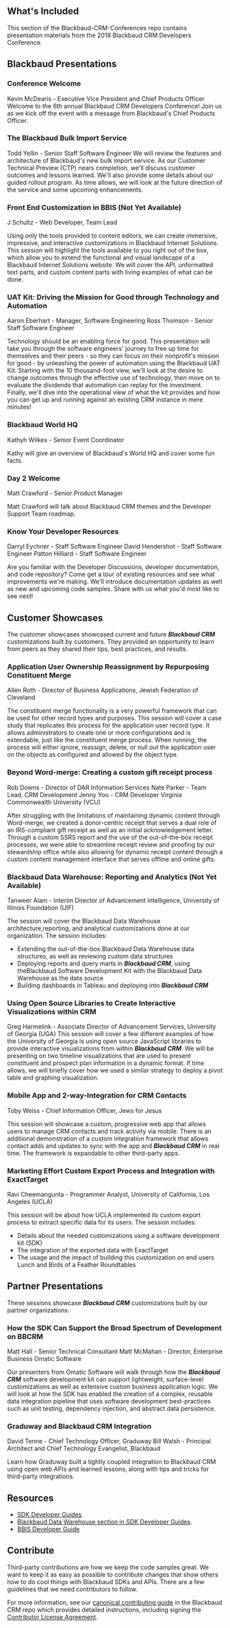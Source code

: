 ## What's Included ##
This section of the Blackbaud-CRM-Conferences repo contains presentation materials from the 2018 Blackbaud CRM Developers Conference.

## Blackbaud Presentations ##

### Conference Welcome ###
Kevin McDearis - Executive Vice President and Chief Products Officer
Welcome to the 6th annual Blackbaud CRM Developers Conference! Join us as we kick off the event with a message from Blackbaud's Chief Products Officer.

### The Blackbaud Bulk Import Service ###
Todd Yellin - Senior Staff Software Engineer
We will review the features and architecture of Blackbaud's new bulk import service. As our Customer Technical Preview (CTP) nears completion, we'll discuss customer outcomes and lessons learned. We'll also provide some details about our guided rollout program. As time allows, we will look at the future direction of the service and some upcoming enhancements.

### Front End Customization in BBIS (Not Yet Available) ###
J Schultz - Web Developer, Team Lead

Using only the tools provided to content editors, we can create immersive, impressive, and interactive customizations in Blackbaud Internet Solutions. This session will highlight the tools available to you right out of the box, which allow you to extend the functional and visual landscape of a Blackbaud Internet Solutions website. We will cover the API, unformatted text parts, and custom content parts with living examples of what can be done.

### UAT Kit: Driving the Mission for Good through Technology and Automation ###
Aaron Eberhart - Manager, Software Engineering
Ross Thomson - Senior Staff Software Engineer

Technology should be an enabling force for good. This presentation will take you through the software engineers' journey to free up time for themselves and their peers - so they can focus on their nonprofit's mission for good - by unleashing the power of automation using the Blackbaud UAT Kit. Starting with the 10 thousand-foot view, we'll look at the desire to change outcomes through the effective use of  technology, then move on to evaluate the dividends that automation can replay for the investment. Finally, we'll dive into the operational view of what the kit provides and how you can get up and running against an existing CRM instance in mere minutes!

### Blackbaud World HQ ###
Kathyh Wilkes - Senior Event Coordinator

Kathy will give an overview of Blackbaud's World HQ and cover some fun facts.

### Day 2 Welcome ###
Matt Crawford - Senior Product Manager

Matt Crawford will talk about Blackbaud CRM themes and the Developer Support Team roadmap.

### Know Your Developer Resources ###
Darryl Eychner - Staff Software Engineer
David Hendershot - Staff Software Engineer
Patton Hilliard - Staff Software Engineer

Are you familiar with the Developer Discussions, developer documentation, and code repository? Come get a tour of existing resources and see what improvements we're making. We'll introduce documentation updates as well as new and upcoming code samples. Share with us what you'd most like to see next!

## Customer Showcases ##
The customer showcases showcased current and future ***Blackbaud CRM*** customizations built by customers. They provided an opportunity to learn from peers as they shared their tips, best practices, and results.

### Application User Ownership Reassignment by Repurposing Constituent Merge  ###
Allen Roth - Director of Business Applications, Jewish Federation of Cleveland

The constituent merge functionality is a very powerful framework that can be used for other record types and purposes. This session will cover a case study that replicates this process for the application user record type. It allows administrators to create one or more configurations and is extendable, just like the constituent merge process. When running, the process will either ignore, reassign, delete, or null out the application user on the objects as configured and allowed by the object type.

### Beyond Word-merge: Creating a custom gift receipt process ###
Rob Downs - Director of DAR Information Services
Nate Parker - Team Lead, CRM Development
Jenny Yoo - CRM Developer
Virginia Commonwealth University (VCU)

After struggling with the limitations of maintaining dynamic content through Word-merge, we created a donor-centric receipt that serves a dual role of an IRS-compliant gift receipt as well as an initial acknowledgement letter. Through a custom SSRS report and the use of the out-of-the-box receipt processes, we were able to streamline receipt review and proofing by our stewardship office while also allowing for dynamic receipt content through a custom content management interface that serves offline and online gifts. 

### Blackbaud Data Warehouse: Reporting and Analytics (Not Yet Available) ###
Tanweer Alam - Interim Director of Advancement Intelligence, University of Illinois Foundation (UIF)

The session will cover the Blackbaud Data Warehouse architecture,reporting, and analytical customizations done at our organization. The session includes:
* Extending the out-of-the-box Blackbaud Data Warehouse data structures, as well as reviewing custom data structures
* Deploying reports and query marts in ***Blackbaud CRM***, using theBlackbaud Software Development Kit with the Blackbaud Data Warehouse as the data source
* Building dashboards in Tableau and deploying into ***Blackbaud CRM***

### Using Open Source Libraries to Create Interactive Visualizations within CRM ###
Greg Harmelink - Associate Director of Advancement Services, University of Georgia (UGA)
This session will cover a few different examples of how the University of Georgia is using open source JavaScript libraries to provide interactive visualizations from within ***Blackbaud CRM***. We will be presenting on two timeline visualizations that are used to present constituent and prospect plan information in a dynamic format. If time allows, we will briefly cover how we used a similar strategy to deploy a pivot table and graphing visualization.

### Mobile App and 2-way-Integration for CRM Contacts ###
Toby Weiss - Chief Information Officer, Jews for Jesus

This session will showcase a custom, progressive web app that allows users to manage CRM contacts and track activity via mobile. There is an additional demonstration of a custom integration framework that allows contact adds and updates to sync with the app and ***Blackbaud CRM*** in real time. The framework is expandable to other third-party apps.

### Marketing Effort Custom Export Process and Integration with ExactTarget ###
Ravi Cheemangunta - Programmer Analyst, University of California, Los Angeles (UCLA)

This session will be about how UCLA implemented its custom export process to extract specific data for its users. The session includes:
* Details about the needed customizations using a software development kit (SDK)
* The integration of the exported data with ExactTarget
* The usage and the impact of building this customization on end users
Lunch and Birds of a Feather Roundtables

## Partner Presentations ##
These sessions showcase ***Blackbaud CRM*** customizations built by our partner organizations.

### How the SDK Can Support the Broad Spectrum of Development on BBCRM ###
Matt Hall - Senior Technical Consultant
Matt McMahan - Director, Enterprise Business
Omatic Software

Our presenters from Omatic Software will walk through how the ***Blackbaud CRM*** software development kit can support lightweight, surface-level customizations as well as extensive custom business application logic. We will look at how the SDK has enabled the creation of a complex, reusable data integration pipeline that uses software development best-practices such as unit testing, dependency injection, and abstract data persistence.

### Graduway and Blackbaud CRM Integration ###
David Tenne - Chief Technology Officer, Graduway
Bill Walsh - Principal Architect and Chief Technology Evangelist, Blackbaud

Learn how Graduway built a tightly coupled integration to Blackbaud CRM using open web APIs and learned lessons, along with tips and tricks for third-party integrations.

## Resources ##
* [SDK Developer Guides](https://www.blackbaud.com/files/support/guides/infinitydevguide/infsdk-developer-help.htm). 
* [Blackbaud Data Warehouse section in SDK Developer Guides](https://www.blackbaud.com/files/support/guides/infinitydevguide/infsdk-developer-help.htm#../Subsystems/bbdw-developer-help/content/welcomebbdwsdk.htm). 
* [BBIS Developer Guide](http://developer.blackbaud.com/bbis/guide/)

## Contribute ##
Third-party contributions are how we keep the code samples great. We want to keep it as easy as possible to contribute changes that show others how to do cool things with Blackbaud SDKs and APIs. There are a few guidelines that we need contributors to follow.

For more information, see our [canonical contributing guide](https://github.com/blackbaud-community/Blackbaud-CRM/blob/master/CONTRIBUTING.md) in the Blackbaud CRM repo which provides detailed instructions, including signing the [Contributor License Agreement](http://developer.blackbaud.com/cla).

